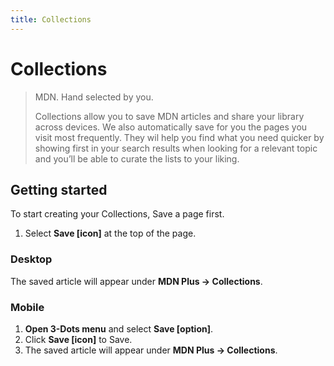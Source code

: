```yaml
---
title: Collections
---
```


# Collections

> MDN. Hand selected by you.
>
> Collections allow you to save MDN articles and share your library across devices. We also automatically save for you the pages you visit most frequently. They wil help you find what you need quicker by showing first in your search results when looking for a relevant topic and you’ll be able to curate the lists to your liking.

## Getting started

To start creating your Collections, Save a page first.

1.  Select **Save [icon]** <span class="icon icon-bookmark "></span>at the top of the page.

### Desktop

The saved article will appear under **MDN Plus → Collections**.

### Mobile

1.  **Open 3-Dots menu** and select **Save [option]**.
2.  Click **Save [icon]** to Save.
3.  The saved article will appear under **MDN Plus → Collections**.
